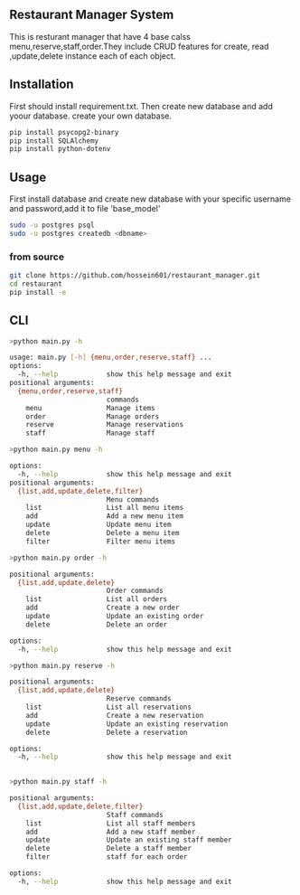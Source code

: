 
## **Restaurant Manager System**


This is resturant manager that have 4 base calss menu,reserve,staff,order.They include CRUD features for create, read ,update,delete instance each  of each object.

## **Installation**

First should install requirement.txt. Then create new database and add yoour database. create your own database.


```bash
pip install psycopg2-binary
pip install SQLAlchemy
pip install python-dotenv
```
## Usage
First install database and create new database with your specific username and password,add it to file 'base_model'
```bash
sudo -u postgres psql
sudo -u postgres createdb <dbname>
```


### from source
```bash
git clone https://github.com/hossein601/restaurant_manager.git
cd restaurant
pip install -e
```

## CLI
```bash
>python main.py -h

usage: main.py [-h] {menu,order,reserve,staff} ...
options:
  -h, --help            show this help message and exit
positional arguments:
  {menu,order,reserve,staff}
                        commands
    menu                Manage items
    order               Manage orders
    reserve             Manage reservations
    staff               Manage staff

```
```bash
>python main.py menu -h

options:
  -h, --help            show this help message and exit
positional arguments:
  {list,add,update,delete,filter}
                        Menu commands
    list                List all menu items
    add                 Add a new menu item
    update              Update menu item
    delete              Delete a menu item
    filter              Filter menu items

```
```bash
>python main.py order -h

positional arguments:
  {list,add,update,delete}
                        Order commands
    list                List all orders
    add                 Create a new order
    update              Update an existing order
    delete              Delete an order

options:
  -h, --help            show this help message and exit

```
```bash
>python main.py reserve -h

positional arguments:
  {list,add,update,delete}
                        Reserve commands
    list                List all reservations
    add                 Create a new reservation
    update              Update an existing reservation
    delete              Delete a reservation

options:
  -h, --help            show this help message and exit
      
```
```bash
>python main.py staff -h

positional arguments:
  {list,add,update,delete,filter}
                        Staff commands
    list                List all staff members
    add                 Add a new staff member
    update              Update an existing staff member
    delete              Delete a staff member
    filter              staff for each order

options:
  -h, --help            show this help message and exit

```

